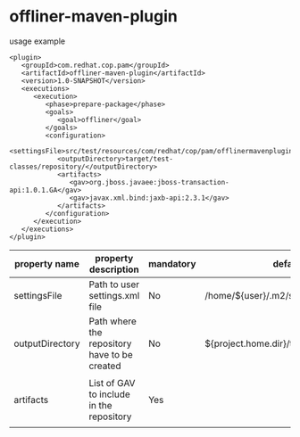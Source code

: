# offliner-maven-plugin

usage example
```
<plugin>
   <groupId>com.redhat.cop.pam</groupId>
   <artifactId>offliner-maven-plugin</artifactId>
   <version>1.0-SNAPSHOT</version>
   <executions>
      <execution>
         <phase>prepare-package</phase>
         <goals>
            <goal>offliner</goal>
         </goals>
         <configuration>
            <settingsFile>src/test/resources/com/redhat/cop/pam/offlinermavenplugin/settings.xml</settingsFile>
            <outputDirectory>target/test-classes/repository/</outputDirectory>
            <artifacts>
               <gav>org.jboss.javaee:jboss-transaction-api:1.0.1.GA</gav>
               <gav>javax.xml.bind:jaxb-api:2.3.1</gav>
            </artifacts>
         </configuration>
      </execution>
   </executions>
</plugin>
```

|property name|property description|mandatory|default value|property type|property example|
|-------------|--------------------|---------|-------------|-------------|----------------|
|settingsFile|Path to user settings.xml file|No|/home/${user}/.m2/settings.xml|String|src/test/resources/com/redhat/cop/pam/offlinermavenplugin/settings.xml|
|outputDirectory|Path where the repository have to be created|No|${project.home.dir}/target/classes/repository/|String|target/test-classes/repository/|
artifacts|List of GAV to include in the repository|Yes||List<String>|<pre>`<artifacts>`<br/>`<gav>org.jboss.javaee:jboss-transaction-api:1.0.1.GA</gav>`<br/>`<gav>javax.xml.bind:jaxb-api:2.3.1</gav>`<br/>`</artifacts>`</pre>|








